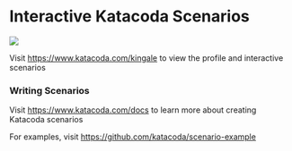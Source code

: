 # Interactive Katacoda Scenarios

[![](http://shields.katacoda.com/katacoda/kingale/count.svg)](https://www.katacoda.com/kingale "Get your profile on Katacoda.com")

Visit https://www.katacoda.com/kingale to view the profile and interactive scenarios

### Writing Scenarios
Visit https://www.katacoda.com/docs to learn more about creating Katacoda scenarios

For examples, visit https://github.com/katacoda/scenario-example

